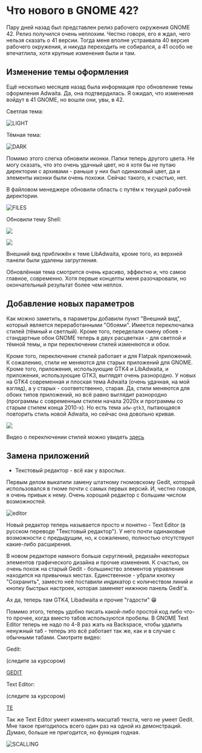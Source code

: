 # Что нового в GNOME 42?

Пару дней назад был представлен релиз рабочего окружения GNOME 42. Релиз получился очень неплохим. Честно говоря, его я ждал, чего нельзя сказать о 41 версии. Тогда меня вполне устраивала 40 версия рабочего окружения, и никуда переходить не собирался, а 41 особо не впечатлила, хотя крупные изменения были и там.

## Изменение темы оформления

Ещё несколько месяцев назад была информация про обновление темы оформления Adwaita. Да, она подтвердилась. Я ожидал, что изменения войдут в 41 GNOME, но вошли они, увы, в 42.

Светлая тема:

![LIGHT](pic/light-theme.png)

Тёмная тема:

![DARK](pic/dark-theme.png)

Помимо этого слегка обновили иконки. Папки теперь другого цвета. Не могу сказать, что это очень удачный цвет, но я хотя бы не путаю директории с архивами - раньше у них был одинаковый цвет, да и элементы иконки были очень похожи. Сейчас такого, к счастью, нет.

В файловом менеджере обновили область с путём к текущей рабочей директории.

![FILES](pic/files.png)

Обновили тему Shell:

![](pic/shell1.png)

![](pic/shell2.png)

Внешний вид приближён к теме LibAdwaita, кроме того, из верхней панели были удалены загругления.

Обновлённая тема смотрится очень красиво, эффектно и, что самое главное, современно. Хотя первые концепты меня разочаровали, но окончательный результат более чем неплох.

## Добавление новых параметров

Как можно заметить, в параметры добавили пункт "Внешний вид", который является переработанными "Обоями". Имеется переключалка стилей (тёмный и светлый). Кроме того, переделали смену обоев - стандартные обои GNOME теперь в двух расцветках - для светлой и тёмной темы, и при переключении стилей изменяются и обои.

Кроме того, переключение стилей работает и для Flatpak приложений. К сожалению, стили не меняются для старых приложений для GNOME. Кроме того, приложения, использующие GTK4 и LibAdwaita, и приложения, использующие GTK3, выглядят очень разнородно. У новых на GTK4 современная и плоская тема Adwaita (очень удачная, на мой взгляд), а у старых - соответственно, старая. Да, стили меняются для обоих типов приложений, но всё равно выглядит разнородно (программы с современным стилем начала 2020х и программы со старым стилем конца 2010-х). Но есть тема `adw-gtk3`, пытающаяся повторить стиль новой Adwaita, но сейчас она довольно кривая.

![](pic/parameters.png)

Видео о переключении стилей можно увидеть [здесь](vid/styles.webm)

## Замена приложений

* Текстовый редактор - всё как у взрослых.

Первым делом выкатили замену штатному гномовскому Gedit, который использовался в гноме почти с самых первых версий. И, честно говоря, я очень привык к нему. Очень хороший редактор с большим числом возможностей.

![editor](pic/editor.png)

Новый редактор теперь называется просто и понятно - Text Editor (в русском переводе "Текстовый редактор"). У него почти одинаковые возможности с предыдущим, но, к сожалению, полностью отсутствуют какие-либо расширения.

В новом редакторе намного больше скруглений, редизайн некоторых элементов графического дизайна и прочие изменения. К счастью, он очень похож на старый Gedit - большинство элементов управления находится на привычных местах. Единственное - убрали кнопку "Сохранить", заместо неё поставили индикатор с количеством линий и кнопку быстрых настроек, которая заменяет нижнюю панель Gedit'a.

Ах да, теперь там GTK4, Libadwaita и прочие "гадости" 😁️

Помимо этого, теперь удобно писать какой-либо простой код либо что-то прочее, когда вместо табов используются пробелы. В GNOME Text Editor теперь не надо по 4-8 раз жать на Backspace, чтобы удалить ненужный таб - теперь это всё работает так же, как и в случае с обычными табами. Смотрите видео:

Gedit:

(следите за курсором)

[GEDIT](vid/gedit.mp4)

Text Editor:

(следите за курсором)

[TE](vid/editor.mp4)

Так же Text Editor умеет изменять масштаб текста, чего не умеет Gedit. Мне такое пригодилось всего один раз на одной из демонстраций. Думаю, больше не пригодится, но функция годная.

![SCALLING](pic/editor-scalling.png)
